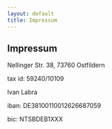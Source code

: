 ```yaml
---
layout: default
title: Impressum
---
```

## Impressum

Nellinger Str. 38, 73760 Ostfildern

tax id: 59240/10109

Ivan Labra

iban: DE38100110012626687059

bic: NTSBDEB1XXX
